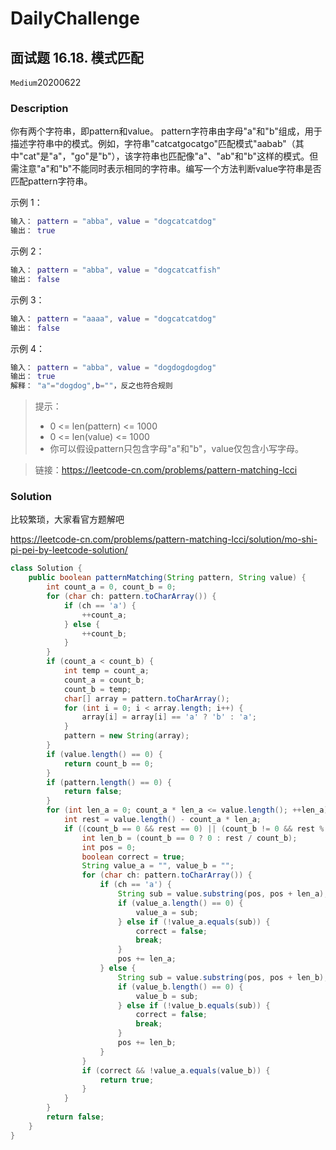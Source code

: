 # DailyChallenge

## 面试题 16.18. 模式匹配  

`Medium`20200622

### Description

你有两个字符串，即pattern和value。 pattern字符串由字母"a"和"b"组成，用于描述字符串中的模式。例如，字符串"catcatgocatgo"匹配模式"aabab"（其中"cat"是"a"，"go"是"b"），该字符串也匹配像"a"、"ab"和"b"这样的模式。但需注意"a"和"b"不能同时表示相同的字符串。编写一个方法判断value字符串是否匹配pattern字符串。

示例 1：

```matlab
输入： pattern = "abba", value = "dogcatcatdog"
输出： true
```

示例 2：

```matlab
输入： pattern = "abba", value = "dogcatcatfish"
输出： false
```

示例 3：

```matlab
输入： pattern = "aaaa", value = "dogcatcatdog"
输出： false
```

示例 4：

```matlab
输入： pattern = "abba", value = "dogdogdogdog"
输出： true
解释： "a"="dogdog",b=""，反之也符合规则
```

> 提示：
>
> - 0 <= len(pattern) <= 1000
> - 0 <= len(value) <= 1000
> - 你可以假设pattern只包含字母"a"和"b"，value仅包含小写字母。

> 链接：<https://leetcode-cn.com/problems/pattern-matching-lcci>

### Solution

比较繁琐，大家看官方题解吧

<https://leetcode-cn.com/problems/pattern-matching-lcci/solution/mo-shi-pi-pei-by-leetcode-solution/>

```java
class Solution {
    public boolean patternMatching(String pattern, String value) {
        int count_a = 0, count_b = 0;
        for (char ch: pattern.toCharArray()) {
            if (ch == 'a') {
                ++count_a;
            } else {
                ++count_b;
            }
        }
        if (count_a < count_b) {
            int temp = count_a;
            count_a = count_b;
            count_b = temp;
            char[] array = pattern.toCharArray();
            for (int i = 0; i < array.length; i++) {
                array[i] = array[i] == 'a' ? 'b' : 'a';
            }
            pattern = new String(array);
        }
        if (value.length() == 0) {
            return count_b == 0;
        }
        if (pattern.length() == 0) {
            return false;
        }
        for (int len_a = 0; count_a * len_a <= value.length(); ++len_a) {
            int rest = value.length() - count_a * len_a;
            if ((count_b == 0 && rest == 0) || (count_b != 0 && rest % count_b == 0)) {
                int len_b = (count_b == 0 ? 0 : rest / count_b);
                int pos = 0;
                boolean correct = true;
                String value_a = "", value_b = "";
                for (char ch: pattern.toCharArray()) {
                    if (ch == 'a') {
                        String sub = value.substring(pos, pos + len_a);
                        if (value_a.length() == 0) {
                            value_a = sub;
                        } else if (!value_a.equals(sub)) {
                            correct = false;
                            break;
                        }
                        pos += len_a;
                    } else {
                        String sub = value.substring(pos, pos + len_b);
                        if (value_b.length() == 0) {
                            value_b = sub;
                        } else if (!value_b.equals(sub)) {
                            correct = false;
                            break;
                        }
                        pos += len_b;
                    }
                }
                if (correct && !value_a.equals(value_b)) {
                    return true;
                }
            }
        }
        return false;
    }
}
```
